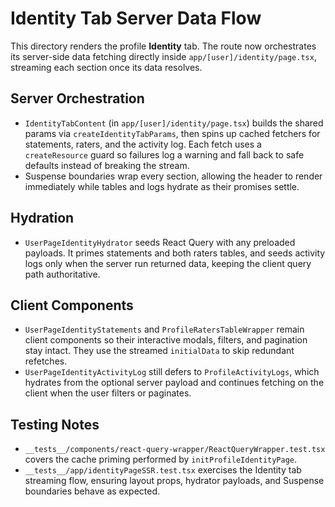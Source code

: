 # Identity Tab Server Data Flow

This directory renders the profile **Identity** tab. The route now orchestrates
its server-side data fetching directly inside
`app/[user]/identity/page.tsx`, streaming each section once its data resolves.

## Server Orchestration

- `IdentityTabContent` (in `app/[user]/identity/page.tsx`) builds the shared
  params via `createIdentityTabParams`, then spins up cached fetchers for
  statements, raters, and the activity log. Each fetch uses a `createResource`
  guard so failures log a warning and fall back to safe defaults instead of
  breaking the stream.
- Suspense boundaries wrap every section, allowing the header to render
  immediately while tables and logs hydrate as their promises settle.

## Hydration

- `UserPageIdentityHydrator` seeds React Query with any preloaded payloads. It
  primes statements and both raters tables, and seeds activity logs only when
  the server run returned data, keeping the client query path authoritative.

## Client Components

- `UserPageIdentityStatements` and `ProfileRatersTableWrapper` remain client
  components so their interactive modals, filters, and pagination stay intact.
  They use the streamed `initialData` to skip redundant refetches.
- `UserPageIdentityActivityLog` still defers to `ProfileActivityLogs`, which
  hydrates from the optional server payload and continues fetching on the
  client when the user filters or paginates.

## Testing Notes

- `__tests__/components/react-query-wrapper/ReactQueryWrapper.test.tsx`
  covers the cache priming performed by `initProfileIdentityPage`.
- `__tests__/app/identityPageSSR.test.tsx` exercises the Identity tab streaming
  flow, ensuring layout props, hydrator payloads, and Suspense boundaries behave
  as expected.
